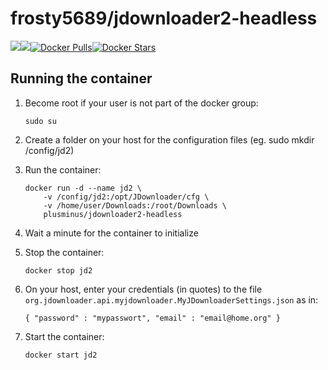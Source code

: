 [hub]: https://hub.docker.com/r/frosty5689/trackma/

# frosty5689/jdownloader2-headless
[![](https://images.microbadger.com/badges/version/frosty5689/jdownloader2-headless.svg)](https://microbadger.com/images/frosty5689/jdownloader2-headless "Get your own version badge on microbadger.com")[![](https://images.microbadger.com/badges/image/frosty5689/jdownloader2-headless.svg)](https://microbadger.com/images/frosty5689/jdownloader2-headless "Get your own image badge on microbadger.com")[![Docker Pulls](https://img.shields.io/docker/pulls/frosty5689/jdownloader2-headless.svg)][hub][![Docker Stars](https://img.shields.io/docker/stars/frosty5689/jdownloader2-headless.svg)][hub]

## Running the container
1.  Become root if your user is not part of the docker group:

    ```
    sudo su
    ```
2.  Create a folder on your host for the configuration files (eg. sudo mkdir /config/jd2)
3.  Run the container:

    ```
    docker run -d --name jd2 \
        -v /config/jd2:/opt/JDownloader/cfg \
        -v /home/user/Downloads:/root/Downloads \
        plusminus/jdownloader2-headless
    ```
4.  Wait a minute for the container to initialize
5.  Stop the container:

    ```
    docker stop jd2
    ```
6.  On your host, enter your credentials (in quotes) to the file `org.jdownloader.api.myjdownloader.MyJDownloaderSettings.json` as in:

    ```
    { "password" : "mypasswort", "email" : "email@home.org" }
    ```
7.  Start the container:

    ```
    docker start jd2
    ```

